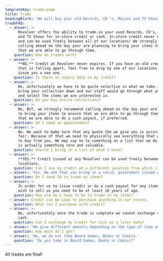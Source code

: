 ```yaml
---
templateKey: trade-page
title: Trade
headingBlurb: 'We will buy your old Records, CD''s, Movies and TV Shows!'
tradeFAQ:
  - answer: >-
      Revolver offers the ability to trade-in your used Records, CD's, Movies
      and TV Shows for in-store credit or cash. In-store credit never expires
      and can be used freely between all of our locations! We strongly recommend
      calling ahead on the day your are planning to bring your items to ensure
      that we are able to go through them.
    question: How do trades work?
  - answer: >-
      **NO.** Credit at Revolver never expires. If you have an old credit slip
      that is falling apart, feel free to drop by one of our locations and we'll
      issue you a new one.
    question: Is there an expiry date on my credit?
  - answer: >-
      No, unfortunately we have to be quite selective in what we take. You would
      bring your collection down and our staff would go through what you have
      and select the items we are interested in.
    question: Do you buy entire collections?
  - answer: >-
      No, BUT, we strongly recommend calling ahead on the day your are planning
      to bring your items to ensure that we are able to go through them, and/or
      that we are able to do a cash payout, if preferred.
    question: Do I need an appointment?
  - answer: >-
      No. We want to make sure that any quote the we give you is accurate and
      fair. Because of that we need to physically see everything that we intend
      to buy from you. We may say no to something on a list that we do not know
      is actually something rare and valuable.
    question: Should I bring in a list of what I have?
  - answer: >-
      **YES.** Credit issued at any Revolver can be used freely between
      locations.
    question: Can I use my credit at a different location from which it was issued?
  - answer: 'Yes. We ask that you bring in a valid, government issued photo ID.'
    question: Do I need ID to trade my items?
  - answer: >-
      In order for us to issue credit or do a cash payout for any items that you
      wish to sell us you need to be at least 18 years of age.
    question: How old do I have to be to trade in my items?
  - answer: Credit can be used to purchase anything in our stores.
    question: What can I purchase with credit?
  - answer: >-
      No, unfortunately once the trade is complete we cannot exchange credit for
      cash.
    question: Can I exchange my Credit for Cash at a later date?
  - answer: "We give different amounts depending on the type of item you bring in.\n\n## Movies:\r\n\n* \r**DVD** - $0.50 Cash/$1.50 Credit\r\n* \r**Blu-ray** - $1.00 Cash/$3.00 Credit\r\n* \r**4K/3D Blu-ray** - $2.00 Cash/$6.00 Credit\r\n* \r**Anything particularly rare/expensive** – 25% of sell price Cash/50% of sell price Credit\r\n* \r**Box Sets** - 25% of sell price Cash/50% of sell price Credit\r\n\n## TV:\r\n\n* \r**DVD** - 25% of sell price Cash/50% of sell price Credit\r\n* \r**Blu-ray** - 25% of sell price Cash/50% of sell price Credit\r\n\n## Music:\r\n\n* **CD** - $1.00 Cash/$3.00 Credit\r\n* \r**Double CD** - $2.00 Cash/$6.00 Credit\r\n* \r**CD Box Sets** - 25% of sell price Cash/50% of sell price Credit\r\n* \r**Vinyl** - 25% of sell price Cash/50% of sell price Credit\r\n* \r**Vinyl Box Sets** - 25% of sell price Cash/50% of sell price Credit"
    question: How much do I get?
  - answer: 'No, we do not take Board Games, Books or Comics.'
    question: 'Do you take in Board Games, Books or Comics?'
---
```

All trades are final!
